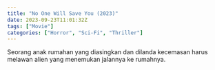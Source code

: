 ```yaml
---
title: "No One Will Save You (2023)"
date: 2023-09-23T11:01:32Z
tags: ["Movie"]
categories: ["Horror", "Sci-Fi", "Thriller"]
---
```


Seorang anak rumahan yang diasingkan dan dilanda kecemasan harus melawan alien yang menemukan jalannya ke rumahnya.

  <mux-player stream-type="on-demand"
  src="https://kp3d-my.sharepoint.com/personal/ryoo_kp3d_onmicrosoft_com/_layouts/15/download.aspx?share=EXb_s0GoSPFKjgGR6bUBMmoBmLLPOL_EF7txh1ExBmnI_Q" metadata-video-title="No One Will Save You (2023)" prefer-playback="mse" controls>
  </mux-player>
  
  
  <script src="https://cdn.jsdelivr.net/npm/@mux/mux-player"></script>
  
   <script id="sDS7GYGpfCIUfZLyFoBTY3TJrJJE2zc663yvdTTA8XE" type="application/ld+json">
 {
  "@context": "https://schema.org/",
  "@type": "VideoObject",
  "name": "No One Will Save You (2023)",
  "contentUrl": "https://stream.mux.com/sDS7GYGpfCIUfZLyFoBTY3TJrJJE2zc663yvdTTA8XE.m3u8",
  "thumbnailUrl": "https://www.themoviedb.org/t/p/original/uyVRX2csCwYG6SLNh4EnkPwyuQH.jpg?width=314&fit_mode=preserve&time=25",
  "uploadDate": "2023-09-23T11:01:32Z",
}

</script>